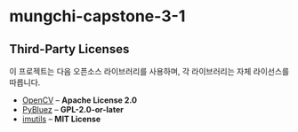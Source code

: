 # mungchi-capstone-3-1

## Third-Party Licenses
이 프로젝트는 다음 오픈소스 라이브러리를 사용하며, 각 라이브러리는 자체 라이선스를 따릅니다.

- [OpenCV](https://opencv.org/) – **Apache License 2.0**
- [PyBluez](https://github.com/pybluez/pybluez) – **GPL-2.0-or-later**
- [imutils](https://github.com/jrosebr1/imutils) – **MIT License**
